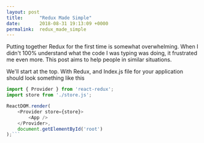 ```yaml
---
layout: post
title:      "Redux Made Simple"
date:       2018-08-31 19:13:09 +0000
permalink:  redux_made_simple
---
```



Putting together Redux for the first time is somewhat overwhelming. When I didn't 100% understand what the code I was typing was doing, it frustrated me even more. This post aims to help people in similar situations.

We'll start at the top. With Redux, and Index.js file for your application should look something like this

```JavaScript
import { Provider } from 'react-redux';
import store from './store.js';

ReactDOM.render(
    <Provider store={store}>
        <App />
    </Provider>,
    document.getElementById('root')
);```
